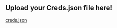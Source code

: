 ## Upload your Creds.json file here!
[creds.json](https://github.com/Handykiller/XLICON-V3-MD/files/14772049/creds.json)
